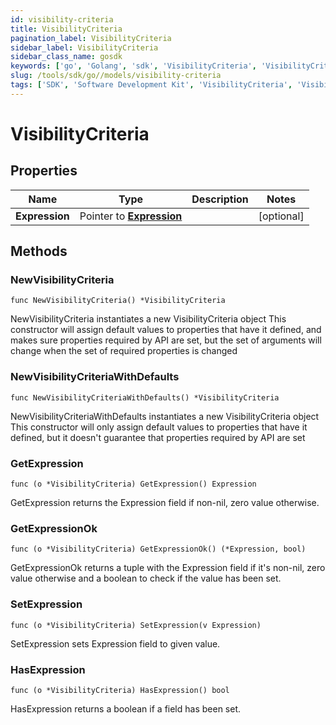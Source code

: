 ```yaml
---
id: visibility-criteria
title: VisibilityCriteria
pagination_label: VisibilityCriteria
sidebar_label: VisibilityCriteria
sidebar_class_name: gosdk
keywords: ['go', 'Golang', 'sdk', 'VisibilityCriteria', 'VisibilityCriteria'] 
slug: /tools/sdk/go//models/visibility-criteria
tags: ['SDK', 'Software Development Kit', 'VisibilityCriteria', 'VisibilityCriteria']
---
```


# VisibilityCriteria

## Properties

Name | Type | Description | Notes
------------ | ------------- | ------------- | -------------
**Expression** | Pointer to [**Expression**](expression) |  | [optional] 

## Methods

### NewVisibilityCriteria

`func NewVisibilityCriteria() *VisibilityCriteria`

NewVisibilityCriteria instantiates a new VisibilityCriteria object
This constructor will assign default values to properties that have it defined,
and makes sure properties required by API are set, but the set of arguments
will change when the set of required properties is changed

### NewVisibilityCriteriaWithDefaults

`func NewVisibilityCriteriaWithDefaults() *VisibilityCriteria`

NewVisibilityCriteriaWithDefaults instantiates a new VisibilityCriteria object
This constructor will only assign default values to properties that have it defined,
but it doesn't guarantee that properties required by API are set

### GetExpression

`func (o *VisibilityCriteria) GetExpression() Expression`

GetExpression returns the Expression field if non-nil, zero value otherwise.

### GetExpressionOk

`func (o *VisibilityCriteria) GetExpressionOk() (*Expression, bool)`

GetExpressionOk returns a tuple with the Expression field if it's non-nil, zero value otherwise
and a boolean to check if the value has been set.

### SetExpression

`func (o *VisibilityCriteria) SetExpression(v Expression)`

SetExpression sets Expression field to given value.

### HasExpression

`func (o *VisibilityCriteria) HasExpression() bool`

HasExpression returns a boolean if a field has been set.



